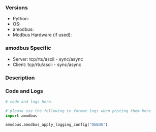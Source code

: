 <!--
Before opening a new issue, make sure you do the following:

- Check that your issue isn't already filed: https://github.com/UpstreamDataInc/amodbus/issues
- Check the discussions forum https://github.com/UpstreamDataInc/amodbus/discussions
- Prepare a short, runnable example that reproduce the issue with the latest development version of amodbus
-->

### Versions

- Python:
- OS:
- amodbus:
- Modbus Hardware (if used):

### amodbus Specific

- Server: tcp/rtu/ascii - sync/async
- Client: tcp/rtu/ascii - sync/async

### Description

<!-- What were you trying, what has happened, what went wrong, and what did you expect? -->

### Code and Logs

```python
# code and logs here.

# please use the following to format logs when posting them here
import amodbus

amodbus.amodbus_apply_logging_config("DEBUG")
```
